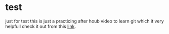 # test
just for test
this is just a practicing after houb video to learn git which it very helpfull 
check it out from this [link](https://www.youtube.com/watch?v=WVFXBMASu7I&index=20&list=WL&t=1067s). 
